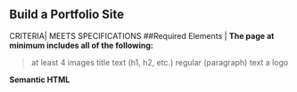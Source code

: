 ## Build a Portfolio Site 

CRITERIA| MEETS SPECIFICATIONS
##Required Elements | **The page at minimum includes all of the following:**
>at least 4 images
>title text (h1, h2, etc.)
>regular (paragraph) text
>a logo

**Semantic HTML**

